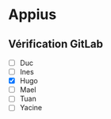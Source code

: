 # Appius

## Vérification GitLab

- [ ] Duc
- [ ] Ines
- [x] Hugo
- [ ] Mael
- [ ] Tuan
- [ ] Yacine